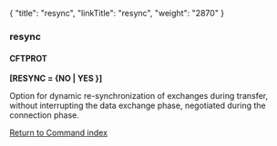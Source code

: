 {
    "title": "resync",
    "linkTitle": "resync",
    "weight": "2870"
}<span id="resync"></span>

### resync

#### CFTPROT

****\[RESYNC = {NO
| YES }\]****

Option for dynamic re-synchronization of exchanges during transfer,
without interrupting the data exchange phase, negotiated during the connection
phase.

[Return to Command index](../../)
